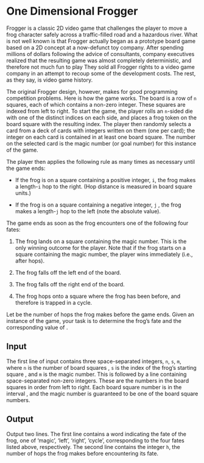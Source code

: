 # One Dimensional Frogger 

Frogger is a classic 2D video game that challenges the player to move a frog character safely across a traffic-filled road and a hazardous river. What is not well known is that Frogger actually began as a prototype board game based on a 2D concept at a now-defunct toy company.
After spending millions of dollars following the advice of consultants, company executives realized that the resulting game was almost completely deterministic, and therefore not much fun to play
They sold all Frogger rights to a video game company in an attempt to recoup some of the development costs. The rest, as they say, is video game history.

The original Frogger design, however, makes for good programming competition problems. Here is how the game works. The board is a row of `n` squares, each of which contains a non-zero integer. These squares are indexed from left to right. To start the game, the player rolls an `n`-sided die with one of the distinct indices on each side, and places a frog token on the board square with the resulting index. The player then randomly selects a card from a deck of cards with integers written on them (one per card); the integer on each card is contained in at least one board square. The number on the selected card is the magic number (or goal number) for this instance of the game.

The player then applies the following rule as many times as necessary until the game ends:

- If the frog is on a square containing a positive integer, `i`, the frog makes a length-`i` hop to the right. (Hop distance is measured in board square units.)

 - If the frog is on a square containing a negative integer, `j` , the frog makes a length-`j` hop to the left (note the absolute value).

The game ends as soon as the frog encounters one of the following four fates:

1. The frog lands on a square containing the magic number. This is the only winning outcome for the player. Note that if the frog starts on a square containing the magic number, the player wins immediately (i.e., after  hops).

2. The frog falls off the left end of the board.

3. The frog falls off the right end of the board.

4. The frog hops onto a square where the frog has been before, and therefore is trapped in a cycle.

Let  be the number of hops the frog makes before the game ends. Given an instance of the game, your task is to determine the frog’s fate and the corresponding value of .

## Input
The first line of input contains three space-separated integers, `n`, `s`, `m`, where `n` is the number of board squares , `s` is the index of the frog’s starting square , and `m` is the magic number. This is followed by a line containing  space-separated non-zero integers. These are the numbers in the board squares in order from left to right. Each board square number is in the interval , and the magic number is guaranteed to be one of the board square numbers.

## Output
Output two lines. The first line contains a word indicating the fate of the frog, one of ‘magic’, ‘left’, ‘right’, ‘cycle’, corresponding to the four fates listed above, respectively. The second line contains the integer `h`, the number of hops the frog makes before encountering its fate.